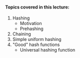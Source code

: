 #### Topics covered in this lecture:
1. Hashing
    - Motivation
    - Prehashing
2. Chaining
3. Simple uniform hashing
4. "Good" hash functions 
    - Universal hashing function